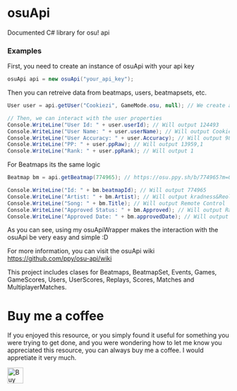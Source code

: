 # osuApi
Documented C# library for osu! api

<h3>Examples</h3>

First, you need to create an instance of osuApi with your api key
```csharp
osuApi api = new osuApi("your_api_key");
```

Then you can retreive data from beatmaps, users, beatmapsets, etc.
```csharp
User user = api.getUser("Cookiezi", GameMode.osu, null); // We create an instance of User and retreive data for Cookiezi.

// Then, we can interact with the user properties
Console.WriteLine("User Id: " + user.userId); // Will output 124493
Console.WriteLine("User Name: " + user.userName); // Will output Cookiezi
Console.WriteLine("User Accuracy: " + user.Accuracy); // Will output 98,7263565063477
Console.WriteLine("PP: " + user.ppRaw); // Will output 13959,1
Console.WriteLine("Rank: " + user.ppRank); // Will output 1
```
For Beatmaps its the same logic

```csharp
Beatmap bm = api.getBeatmap(774965); // https://osu.ppy.sh/b/774965?m=0

Console.WriteLine("Id: " + bm.beatmapId); // Will output 774965
Console.WriteLine("Artist: " + bm.Artist); // Will output kradness&Reol
Console.WriteLine("Song: " + bm.Title); // Will output Remote Control
Console.WriteLine("Approved Status: " + bm.Approved); // Will output Ranked
Console.WriteLine("Approved Date: " + bm.approvedDate); // Will output 18-04-2016 12:00:26
```
As you can see, using my osuApiWrapper makes the interaction with the osuApi be very easy and simple :D

For more information, you can visit the osuApi wiki https://github.com/ppy/osu-api/wiki

This project includes clases for Beatmaps, BeatmapSet, Events, Games, GameScores, Users, UserScores, Replays, Scores, Matches and MultiplayerMatches.

# Buy me a coffee
If you enjoyed this resource, or you simply found it useful for something you were trying to get done, and you were wondering how to let me know you appreciated this resource, you can always buy me a coffee. I would appretiate it very much.

<a href='https://www.paypal.com/cgi-bin/webscr?cmd=_s-xclick&hosted_button_id=HVQLNVVZZCDTS' target='_blank'><img height='36' style='border:0px;height:36px;' src='https://az743702.vo.msecnd.net/cdn/kofi4.png?v=f' border='0' alt='Buy Me a Coffee at ko-fi.com' /></a> 

